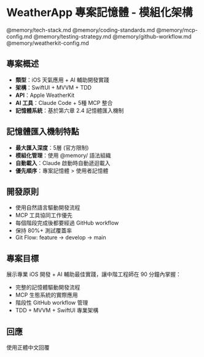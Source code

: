 # WeatherApp 專案記憶體 - 模組化架構

@memory/tech-stack.md
@memory/coding-standards.md
@memory/mcp-config.md
@memory/testing-strategy.md
@memory/github-workflow.md
@memory/weatherkit-config.md

## 專案概述
- **類型**：iOS 天氣應用 + AI 輔助開發實踐
- **架構**：SwiftUI + MVVM + TDD
- **API**：Apple WeatherKit
- **AI 工具**：Claude Code + 5種 MCP 整合
- **記憶體系統**：基於第六章 2.4 記憶體匯入機制

## 記憶體匯入機制特點
- **最大匯入深度**：5層 (官方限制)
- **模組化管理**：使用 @memory/ 語法組織
- **自動載入**：Claude 啟動時自動遞迴載入
- **優先順序**：專案記憶體 > 使用者記憶體

## 開發原則
- 使用自然語言驅動開發流程
- MCP 工具協同工作優先
- 每個階段完成後都要經過 GitHub workflow
- 保持 80%+ 測試覆蓋率
- Git Flow: feature → develop → main

## 專案目標
展示專業 iOS 開發 + AI 輔助最佳實踐，讓中階工程師在 90 分鐘內掌握：
- 完整的記憶體驅動開發流程
- MCP 生態系統的實際應用
- 階段性 GitHub workflow 管理
- TDD + MVVM + SwiftUI 專業架構

## 回應
使用正體中文回覆